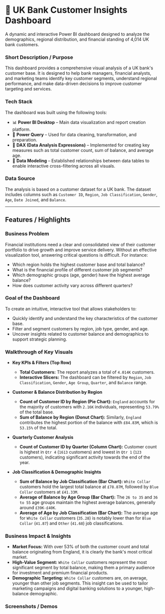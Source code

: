 # 🏦 UK Bank Customer Insights Dashboard

A dynamic and interactive Power BI dashboard designed to analyze the demographics, regional distribution, and financial standing of 4,014 UK bank customers.

### Short Description / Purpose

This dashboard provides a comprehensive visual analysis of a UK bank's customer base. It is designed to help bank managers, financial analysts, and marketing teams identify key customer segments, understand regional performance, and make data-driven decisions to improve customer targeting and services.

### Tech Stack

The dashboard was built using the following tools:
* 📊 **Power BI Desktop** – Main data visualization and report creation platform.
* 📂 **Power Query** – Used for data cleaning, transformation, and preparation.
* 🧠 **DAX (Data Analysis Expressions)** – Implemented for creating key measures such as total customer count, sum of balance, and average age.
* 📝 **Data Modeling** – Established relationships between data tables to enable interactive cross-filtering across all visuals.

### Data Source
The analysis is based on a customer dataset for a UK bank. The dataset includes columns such as `Customer ID`, `Region`, `Job Classification`, `Gender`, `Age`, `Date Joined`, and `Balance`.

---

## Features / Highlights

### Business Problem
Financial institutions need a clear and consolidated view of their customer portfolio to drive growth and improve service delivery. Without an effective visualization tool, answering critical questions is difficult. For instance:
* Which region holds the highest customer base and total balance?
* What is the financial profile of different customer job segments?
* Which demographic groups (age, gender) have the highest average balance?
* How does customer activity vary across different quarters?

### Goal of the Dashboard
To create an intuitive, interactive tool that allows stakeholders to:
* Quickly identify and understand the key characteristics of the customer base.
* Filter and segment customers by region, job type, gender, and age.
* Uncover insights related to customer balance and demographics to support strategic planning.

### Walkthrough of Key Visuals

* **Key KPIs & Filters (Top Row)**
    * **Total Customers:** The report analyzes a total of `4.014K` customers.
    * **Interactive Slicers:** The dashboard can be filtered by `Region`, `Job Classification`, `Gender`, `Age Group`, `Quarter`, and `Balance` range.

* **Customer & Balance Distribution by Region**
    * **Count of Customer ID by Region (Pie Chart):** `England` accounts for the majority of customers with `2.16K` individuals, representing `53.79%` of the total base.
    * **Sum of Balance by Region (Donut Chart):** Similarly, `England` contributes the highest portion of the balance with `£84.83M`, which is `53.15%` of the total.

* **Quarterly Customer Analysis**
    * **Count of Customer ID by Quarter (Column Chart):** Customer count is highest in `Qtr 4` (`1613` customers) and lowest in `Qtr 1` (`123` customers), indicating significant activity towards the end of the year.

* **Job Classification & Demographic Insights**
    * **Sum of Balance by Job Classification (Bar Chart):** `White Collar` customers hold the largest total balance at `£78.87M`, followed by `Blue Collar` customers at `£41.33M`.
    * **Average of Balance by Age Group (Bar Chart):** The `26 to 35` and `36 to 55` age groups maintain the highest average balances, generally around `£39K-£40K`.
    * **Average of Age by Job Classification (Bar Chart):** The average age for `White Collar` customers (`35.28`) is notably lower than for `Blue Collar` (`41.87`) and `Other` (`41.68`) job classifications.

### Business Impact & Insights
* **Market Focus:** With over 53% of both the customer count and total balance originating from England, it is clearly the bank's most critical market.
* **High-Value Segment:** `White Collar` customers represent the most significant segment by total balance, making them a primary audience for investment and premium financial products.
* **Demographic Targeting:** `White Collar` customers are, on average, younger than other job segments. This insight can be used to tailor marketing campaigns and digital banking solutions to a younger, high-balance demographic.

### Screenshots / Demos
